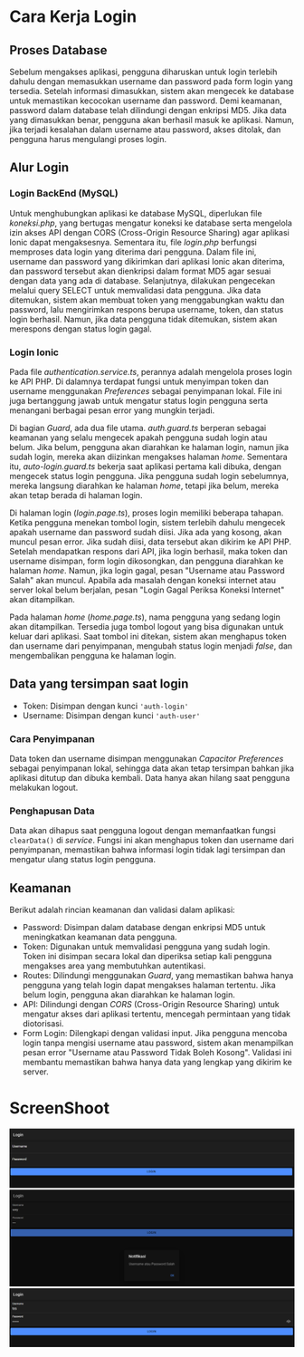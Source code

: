 # Cara Kerja Login
## Proses Database 
Sebelum mengakses aplikasi, pengguna diharuskan untuk login terlebih dahulu dengan memasukkan username dan password pada form login yang tersedia. Setelah informasi dimasukkan, sistem akan mengecek ke database untuk memastikan kecocokan username dan password. Demi keamanan, password dalam database telah dilindungi dengan enkripsi MD5. Jika data yang dimasukkan benar, pengguna akan berhasil masuk ke aplikasi. Namun, jika terjadi kesalahan dalam username atau password, akses ditolak, dan pengguna harus mengulangi proses login.

## Alur Login
### Login BackEnd (MySQL)
Untuk menghubungkan aplikasi ke database MySQL, diperlukan file *koneksi.php*, yang bertugas mengatur koneksi ke database serta mengelola izin akses API dengan CORS (Cross-Origin Resource Sharing) agar aplikasi Ionic dapat mengaksesnya. Sementara itu, file *login.php* berfungsi memproses data login yang diterima dari pengguna. Dalam file ini, username dan password yang dikirimkan dari aplikasi Ionic akan diterima, dan password tersebut akan dienkripsi dalam format MD5 agar sesuai dengan data yang ada di database. Selanjutnya, dilakukan pengecekan melalui query SELECT untuk memvalidasi data pengguna. Jika data ditemukan, sistem akan membuat token yang menggabungkan waktu dan password, lalu mengirimkan respons berupa username, token, dan status login berhasil. Namun, jika data pengguna tidak ditemukan, sistem akan merespons dengan status login gagal.
### Login Ionic 
Pada file *authentication.service.ts*, perannya adalah mengelola proses login ke API PHP. Di dalamnya terdapat fungsi untuk menyimpan token dan username menggunakan *Preferences* sebagai penyimpanan lokal. File ini juga bertanggung jawab untuk mengatur status login pengguna serta menangani berbagai pesan error yang mungkin terjadi.

Di bagian *Guard*, ada dua file utama. *auth.guard.ts* berperan sebagai keamanan yang selalu mengecek apakah pengguna sudah login atau belum. Jika belum, pengguna akan diarahkan ke halaman login, namun jika sudah login, mereka akan diizinkan mengakses halaman *home*. Sementara itu, *auto-login.guard.ts* bekerja saat aplikasi pertama kali dibuka, dengan mengecek status login pengguna. Jika pengguna sudah login sebelumnya, mereka langsung diarahkan ke halaman *home*, tetapi jika belum, mereka akan tetap berada di halaman login.

Di halaman login (*login.page.ts*), proses login memiliki beberapa tahapan. Ketika pengguna menekan tombol login, sistem terlebih dahulu mengecek apakah username dan password sudah diisi. Jika ada yang kosong, akan muncul pesan error. Jika sudah diisi, data tersebut akan dikirim ke API PHP. Setelah mendapatkan respons dari API, jika login berhasil, maka token dan username disimpan, form login dikosongkan, dan pengguna diarahkan ke halaman *home*. Namun, jika login gagal, pesan "Username atau Password Salah" akan muncul. Apabila ada masalah dengan koneksi internet atau server lokal belum berjalan, pesan "Login Gagal Periksa Koneksi Internet" akan ditampilkan.

Pada halaman *home* (*home.page.ts*), nama pengguna yang sedang login akan ditampilkan. Tersedia juga tombol logout yang bisa digunakan untuk keluar dari aplikasi. Saat tombol ini ditekan, sistem akan menghapus token dan username dari penyimpanan, mengubah status login menjadi *false*, dan mengembalikan pengguna ke halaman login.

## Data yang tersimpan saat login
- Token: Disimpan dengan kunci `'auth-login'`
- Username: Disimpan dengan kunci `'auth-user'`

### Cara Penyimpanan
Data token dan username disimpan menggunakan *Capacitor Preferences* sebagai penyimpanan lokal, sehingga data akan tetap tersimpan bahkan jika aplikasi ditutup dan dibuka kembali. Data hanya akan hilang saat pengguna melakukan logout.

### Penghapusan Data
Data akan dihapus saat pengguna logout dengan memanfaatkan fungsi `clearData()` di *service*. Fungsi ini akan menghapus token dan username dari penyimpanan, memastikan bahwa informasi login tidak lagi tersimpan dan mengatur ulang status login pengguna.

## Keamanan
Berikut adalah rincian keamanan dan validasi dalam aplikasi:

- Password: Disimpan dalam database dengan enkripsi MD5 untuk meningkatkan keamanan data pengguna.
- Token: Digunakan untuk memvalidasi pengguna yang sudah login. Token ini disimpan secara lokal dan diperiksa setiap kali pengguna mengakses area yang membutuhkan autentikasi.
- Routes: Dilindungi menggunakan *Guard*, yang memastikan bahwa hanya pengguna yang telah login dapat mengakses halaman tertentu. Jika belum login, pengguna akan diarahkan ke halaman login.
- API: Dilindungi dengan *CORS* (Cross-Origin Resource Sharing) untuk mengatur akses dari aplikasi tertentu, mencegah permintaan yang tidak diotorisasi.
- Form Login: Dilengkapi dengan validasi input. Jika pengguna mencoba login tanpa mengisi username atau password, sistem akan menampilkan pesan error "Username atau Password Tidak Boleh Kosong". Validasi ini membantu memastikan bahwa hanya data yang lengkap yang dikirim ke server.

# ScreenShoot 
![Lampiran 1](1.png)
![Lampiran 2](2.png)
![Lampiran 3](3.png)